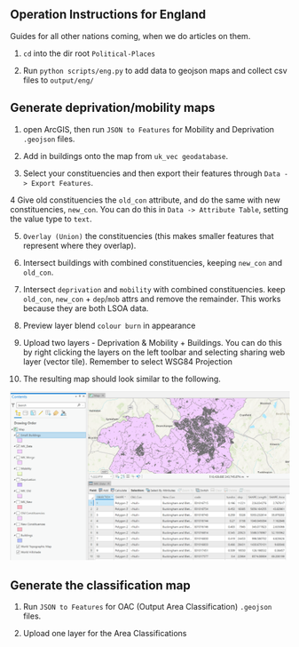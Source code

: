 ## Operation Instructions for England

Guides for all other nations coming, when we do articles on them.

1. ```cd``` into the dir root ```Political-Places```

2. Run ```python scripts/eng.py``` to add data to geojson maps and collect csv files to ```output/eng/```


## Generate deprivation/mobility maps

1. open ArcGIS, then run ```JSON to Features``` for Mobility and Deprivation ```.geojson``` files.

2. Add in buildings onto the map from ```uk_vec geodatabase```.

3. Select your constituencies and then export their features through ```Data -> Export Features```.

4 Give old constituencies the ```old_con``` attribute, and do the same with new constituencies, ```new_con```. You can do this in ```Data -> Attribute Table```, setting the value type to ```text```.

5. ```Overlay (Union)``` the constituencies (this makes smaller features that represent where they overlap).

6. Intersect buildings with combined constituencies, keeping ```new_con``` and ```old_con```.

7. Intersect ```deprivation``` and ```mobility``` with combined constituencies. keep ```old_con```, ```new_con``` + ```dep```/```mob``` attrs and remove the remainder. This works because they are both LSOA data.

8. Preview layer blend ```colour burn``` in appearance 

9. Upload two layers - Deprivation & Mobility + Buildings. You can do this by right clicking the layers on the left toolbar and selecting sharing web layer (vector tile). Remember to select WSG84 Projection

10. The resulting map should look similar to the following.

![Map of MK Constituencies on ArcGIS](result.png?raw=true "Map of MK Constituencies on ArcGIS")


## Generate the classification map

1. Run ```JSON to Features``` for OAC (Output Area Classification) ```.geojson``` files.

2. Upload one layer for the Area Classifications
